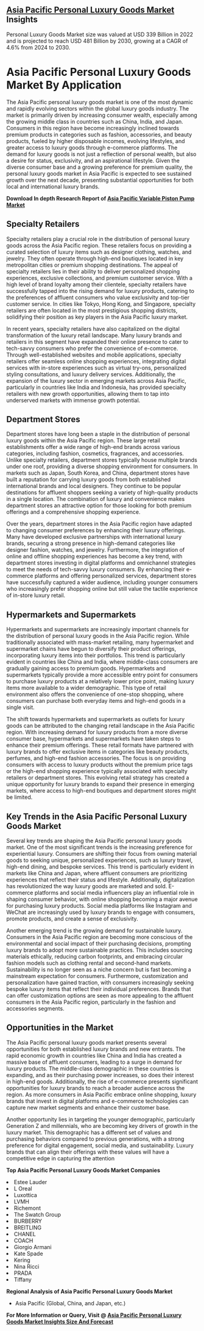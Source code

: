 <h2><a href="https://www.verifiedmarketreports.com/download-sample/?rid=112885&amp;utm_source=Github-Feb&amp;utm_medium=225" target="_blank">Asia Pacific Personal Luxury Goods Market</a> Insights</h2><p>Personal Luxury Goods Market size was valued at USD 339 Billion in 2022 and is projected to reach USD 481 Billion by 2030, growing at a CAGR of 4.6% from 2024 to 2030.</p><p><h1>Asia Pacific Personal Luxury Goods Market By Application</h1> <p>The Asia Pacific personal luxury goods market is one of the most dynamic and rapidly evolving sectors within the global luxury goods industry. The market is primarily driven by increasing consumer wealth, especially among the growing middle class in countries such as China, India, and Japan. Consumers in this region have become increasingly inclined towards premium products in categories such as fashion, accessories, and beauty products, fueled by higher disposable incomes, evolving lifestyles, and greater access to luxury goods through e-commerce platforms. The demand for luxury goods is not just a reflection of personal wealth, but also a desire for status, exclusivity, and an aspirational lifestyle. Given the diverse consumer base and a growing preference for premium quality, the personal luxury goods market in Asia Pacific is expected to see sustained growth over the next decade, presenting substantial opportunities for both local and international luxury brands. <p><strong>Download In depth Research Report of <a href="https://www.verifiedmarketreports.com/download-sample/?rid=236118&amp;utm_source=Pulse-Dec&amp;utm_medium=225" target="_blank">Asia Pacific Variable Piston Pump Market</a></strong></p></p> <h2>Specialty Retailers</h2> <p>Specialty retailers play a crucial role in the distribution of personal luxury goods across the Asia Pacific region. These retailers focus on providing a curated selection of luxury items such as designer clothing, watches, and jewelry. They often operate through high-end boutiques located in key metropolitan cities or premium shopping destinations. The appeal of specialty retailers lies in their ability to deliver personalized shopping experiences, exclusive collections, and premium customer service. With a high level of brand loyalty among their clientele, specialty retailers have successfully tapped into the rising demand for luxury products, catering to the preferences of affluent consumers who value exclusivity and top-tier customer service. In cities like Tokyo, Hong Kong, and Singapore, specialty retailers are often located in the most prestigious shopping districts, solidifying their position as key players in the Asia Pacific luxury market.</p> <p>In recent years, specialty retailers have also capitalized on the digital transformation of the luxury retail landscape. Many luxury brands and retailers in this segment have expanded their online presence to cater to tech-savvy consumers who prefer the convenience of e-commerce. Through well-established websites and mobile applications, specialty retailers offer seamless online shopping experiences, integrating digital services with in-store experiences such as virtual try-ons, personalized styling consultations, and luxury delivery services. Additionally, the expansion of the luxury sector in emerging markets across Asia Pacific, particularly in countries like India and Indonesia, has provided specialty retailers with new growth opportunities, allowing them to tap into underserved markets with immense growth potential.</p> <h2>Department Stores</h2> <p>Department stores have long been a staple in the distribution of personal luxury goods within the Asia Pacific region. These large retail establishments offer a wide range of high-end brands across various categories, including fashion, cosmetics, fragrances, and accessories. Unlike specialty retailers, department stores typically house multiple brands under one roof, providing a diverse shopping environment for consumers. In markets such as Japan, South Korea, and China, department stores have built a reputation for carrying luxury goods from both established international brands and local designers. They continue to be popular destinations for affluent shoppers seeking a variety of high-quality products in a single location. The combination of luxury and convenience makes department stores an attractive option for those looking for both premium offerings and a comprehensive shopping experience.</p> <p>Over the years, department stores in the Asia Pacific region have adapted to changing consumer preferences by enhancing their luxury offerings. Many have developed exclusive partnerships with international luxury brands, securing a strong presence in high-demand categories like designer fashion, watches, and jewelry. Furthermore, the integration of online and offline shopping experiences has become a key trend, with department stores investing in digital platforms and omnichannel strategies to meet the needs of tech-savvy luxury consumers. By enhancing their e-commerce platforms and offering personalized services, department stores have successfully captured a wider audience, including younger consumers who increasingly prefer shopping online but still value the tactile experience of in-store luxury retail.</p> <h2>Hypermarkets and Supermarkets</h2> <p>Hypermarkets and supermarkets are increasingly important channels for the distribution of personal luxury goods in the Asia Pacific region. While traditionally associated with mass-market retailing, many hypermarket and supermarket chains have begun to diversify their product offerings, incorporating luxury items into their portfolios. This trend is particularly evident in countries like China and India, where middle-class consumers are gradually gaining access to premium goods. Hypermarkets and supermarkets typically provide a more accessible entry point for consumers to purchase luxury products at a relatively lower price point, making luxury items more available to a wider demographic. This type of retail environment also offers the convenience of one-stop shopping, where consumers can purchase both everyday items and high-end goods in a single visit.</p> <p>The shift towards hypermarkets and supermarkets as outlets for luxury goods can be attributed to the changing retail landscape in the Asia Pacific region. With increasing demand for luxury products from a more diverse consumer base, hypermarkets and supermarkets have taken steps to enhance their premium offerings. These retail formats have partnered with luxury brands to offer exclusive items in categories like beauty products, perfumes, and high-end fashion accessories. The focus is on providing consumers with access to luxury products without the premium price tags or the high-end shopping experience typically associated with specialty retailers or department stores. This evolving retail strategy has created a unique opportunity for luxury brands to expand their presence in emerging markets, where access to high-end boutiques and department stores might be limited.</p> <h2>Key Trends in the Asia Pacific Personal Luxury Goods Market</h2> <p>Several key trends are shaping the Asia Pacific personal luxury goods market. One of the most significant trends is the increasing preference for experiential luxury. Consumers are shifting their focus from owning material goods to seeking unique, personalized experiences, such as luxury travel, high-end dining, and bespoke services. This trend is particularly evident in markets like China and Japan, where affluent consumers are prioritizing experiences that reflect their status and lifestyle. Additionally, digitalization has revolutionized the way luxury goods are marketed and sold. E-commerce platforms and social media influencers play an influential role in shaping consumer behavior, with online shopping becoming a major avenue for purchasing luxury products. Social media platforms like Instagram and WeChat are increasingly used by luxury brands to engage with consumers, promote products, and create a sense of exclusivity.</p> <p>Another emerging trend is the growing demand for sustainable luxury. Consumers in the Asia Pacific region are becoming more conscious of the environmental and social impact of their purchasing decisions, prompting luxury brands to adopt more sustainable practices. This includes sourcing materials ethically, reducing carbon footprints, and embracing circular fashion models such as clothing rental and second-hand markets. Sustainability is no longer seen as a niche concern but is fast becoming a mainstream expectation for consumers. Furthermore, customization and personalization have gained traction, with consumers increasingly seeking bespoke luxury items that reflect their individual preferences. Brands that can offer customization options are seen as more appealing to the affluent consumers in the Asia Pacific region, particularly in the fashion and accessories segments.</p> <h2>Opportunities in the Market</h2> <p>The Asia Pacific personal luxury goods market presents several opportunities for both established luxury brands and new entrants. The rapid economic growth in countries like China and India has created a massive base of affluent consumers, leading to a surge in demand for luxury products. The middle-class demographic in these countries is expanding, and as their purchasing power increases, so does their interest in high-end goods. Additionally, the rise of e-commerce presents significant opportunities for luxury brands to reach a broader audience across the region. As more consumers in Asia Pacific embrace online shopping, luxury brands that invest in digital platforms and e-commerce technologies can capture new market segments and enhance their customer base.</p> <p>Another opportunity lies in targeting the younger demographic, particularly Generation Z and millennials, who are becoming key drivers of growth in the luxury market. This demographic has a different set of values and purchasing behaviors compared to previous generations, with a strong preference for digital engagement, social media, and sustainability. Luxury brands that can align their offerings with these values will have a competitive edge in capturing the attention</p><p><strong>Top Asia Pacific Personal Luxury Goods Market Companies</strong></p><div data-test-id=""><p><li>Estee Lauder</li><li> L Oreal</li><li> Luxottica</li><li> LVMH</li><li> Richemont</li><li> The Swatch Group</li><li> BURBERRY</li><li> BREITLING</li><li> CHANEL</li><li> COACH</li><li> Giorgio Armani</li><li> Kate Spade</li><li> Kering</li><li> Nina Ricci</li><li> PRADA</li><li> Tiffany</li></p><div><strong>Regional Analysis of&nbsp;Asia Pacific Personal Luxury Goods Market</strong></div><ul><li dir="ltr"><p dir="ltr">Asia Pacific (Global, China, and Japan, etc.)</p></li></ul><p><strong>For More Information or Query, Visit @&nbsp;</strong><strong><a href="https://www.verifiedmarketreports.com/product/personal-luxury-goods-market/?utm_source=Github-Feb&amp;utm_medium=225" target="_blank">Asia Pacific Personal Luxury Goods Market Insights Size And Forecast</a></strong></p></div><h2>&nbsp;</h2><div data-test-id="">&nbsp;</div>
